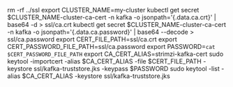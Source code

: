 


rm -rf ../ssl
export CLUSTER_NAME=my-cluster
kubectl get secret $CLUSTER_NAME-cluster-ca-cert -n kafka -o jsonpath='{.data.ca\.crt}' | base64 -d > ssl/ca.crt
kubectl get secret $CLUSTER_NAME-cluster-ca-cert -n kafka -o jsonpath='{.data.ca\.password}' | base64 --decode > ssl/ca.password
export CERT_FILE_PATH=ssl/ca.crt
export CERT_PASSWORD_FILE_PATH=ssl/ca.password
export PASSWORD=`cat $CERT_PASSWORD_FILE_PATH`
export CA_CERT_ALIAS=strimzi-kafka-cert
sudo keytool -importcert -alias $CA_CERT_ALIAS -file $CERT_FILE_PATH -keystore ssl/kafka-truststore.jks -keypass $PASSWORD
sudo keytool -list -alias $CA_CERT_ALIAS -keystore ssl/kafka-truststore.jks